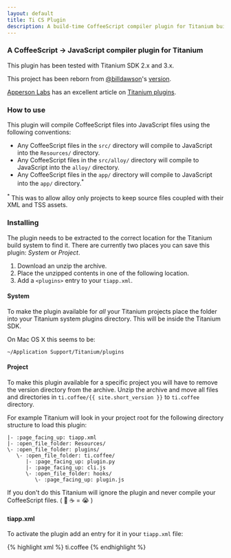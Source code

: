 ```yaml
---
layout: default
title: Ti CS Plugin
description: A build-time CoffeeScript compiler plugin for Titanium build scripts - Reborn
---
```

### <a name="a-coffeescript---javascript-compiler-plugin-for-titanium" class="anchor" href="#a-coffeescript---javascript-compiler-plugin-for-titanium"><span class="octicon octicon-link"></span></a>A CoffeeScript -&gt; JavaScript compiler plugin for Titanium

This plugin has been tested with Titanium SDK 2.x and 3.x.

This project has been reborn from <a href="https://github.com/billdawson" class="user-mention">@billdawson</a>'s [version](https://github.com/billdawson/ti_coffee_plugin).

[Apperson Labs](http://appersonlabs.com/) has an excellent article on [Titanium plugins](http://appersonlabs.com/2013/04/12/titanium-build-plugins-in-sdk-3-x-x/#.UgGgyGT73Nt).

### <a name="how-to-use" class="anchor" href="#how-to-use"><span class="octicon octicon-link"></span></a>How to use

This plugin will compile CoffeeScript files into JavaScript files using the following conventions:

- Any CoffeeScript files in the `src/` directory will compile to JavaScript into the `Resources/` directory.
- Any CoffeeScript files in the `src/alloy/` directory will compile to JavaScript into the `alloy/` directory.
- Any CoffeeScript files in the `app/` directory will compile to JavaScript into the `app/` directory.<sup>\*</sup>

<sup>\*</sup> This was to allow alloy only projects to keep source files coupled with their XML and TSS assets.

### Installing

The plugin needs to be extracted to the correct location for the Titanium build system to find it. There are currently two places you can save this plugin: *System* or *Project*.

1. Download an unzip the archive.
2. Place the unzipped contents in one of the following location.
3. Add a `<plugins>` entry to your `tiapp.xml`.

#### System

To make the plugin available for *all* your Titanium projects place the folder into your Titanium system plugins directory. This will be inside the Titanium SDK.

On Mac OS X this seems to be:

    ~/Application Support/Titanium/plugins

#### Project

To make this plugin available for a specific project you will have to remove the version directory from the archive. Unzip the archive and move all files and directories in `ti.coffee/{{ site.short_version }}` to `ti.coffee` directory.

For example Titanium will look in your project root for the following directory structure to load this plugin:

    |- :page_facing_up: tiapp.xml
    |- :open_file_folder: Resources/
    \- :open_file_folder: plugins/
       \- :open_file_folder: ti.coffee/
          |- :page_facing_up: plugin.py
          |- :page_facing_up: cli.js
          \- :open_file_folder: hooks/
             \- :page_facing_up: plugin.js

If you don't do this Titanium will ignore the plugin and never compile your CoffeeScript files.
<nobr>( :no_entry_sign: :coffee: = :sob: )</nobr>

#### tiapp.xml

To activate the plugin add an entry for it in your `tiapp.xml` file:

{% highlight xml %}
<plugins>
  <plugin version="{{ site.short_version }}">ti.coffee</plugin>
</plugins>
{% endhighlight %}
